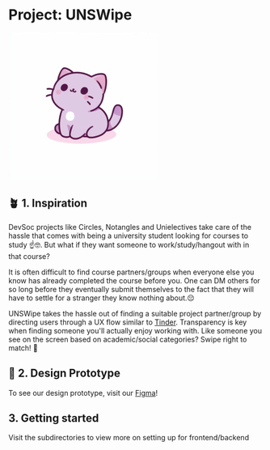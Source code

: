# Project: UNSWipe

![UNSWipe logo](./public/UNSWipe.png)

## 🪴 1. Inspiration

DevSoc projects like Circles, Notangles and Unielectives take care of the hassle that comes with being a university student looking for courses to study ☝️🤓. But what if they want someone to work/study/hangout with in that course?

It is often difficult to find course partners/groups when everyone else you know has already completed the course before you. One can DM others for so long before they eventually submit themselves to the fact that they will have to settle for a stranger they know nothing about.😔

UNSWipe takes the hassle out of finding a suitable project partner/group by directing users through a UX flow similar to [Tinder](https://tinder.com/en-AU). Transparency is key when finding someone you'll actually enjoy working with. Like someone you see on the screen based on academic/social categories? Swipe right to match! 📲

## 📱 2. Design Prototype

To see our design prototype, visit our [Figma](https://www.figma.com/file/598iZKqDZZVRD0kDqqv55u/Figma-Design---"UN-SWipe"-1.0?type=design&node-id=0%3A1&mode=design&t=6IX7hiGUEd4AEZXU-1)!

## 3. Getting started

Visit the subdirectories to view more on setting up for frontend/backend
